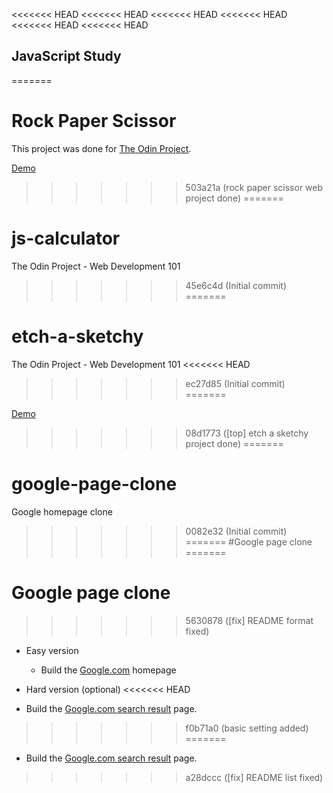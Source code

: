 <<<<<<< HEAD
<<<<<<< HEAD
<<<<<<< HEAD
<<<<<<< HEAD
<<<<<<< HEAD
<<<<<<< HEAD
## JavaScript Study

=======
# Rock Paper Scissor

This project was done for [The Odin Project](https://www.theodinproject.com).

[Demo](http://jioneeu.com/toy-projects/rock-paper-scissor/src)
>>>>>>> 503a21a (rock paper scissor web project done)
=======
# js-calculator
The Odin Project - Web Development 101
>>>>>>> 45e6c4d (Initial commit)
=======
# etch-a-sketchy
The Odin Project - Web Development 101
<<<<<<< HEAD
>>>>>>> ec27d85 (Initial commit)
=======

[Demo](http://jioneeu.com/toy-projects/etch-a-sketchy/src)
>>>>>>> 08d1773 ([top] etch a sketchy project done)
=======
# google-page-clone
Google homepage clone
>>>>>>> 0082e32 (Initial commit)
=======
#Google page clone
=======
# Google page clone
>>>>>>> 5630878 ([fix] README format fixed)
- Easy version
  + Build the [Google.com](https://www.google.com/) homepage

- Hard version (optional)
<<<<<<< HEAD
 + Build the [Google.com search result](https://www.google.com/search?sxsrf=ALeKk02K2p8Z-AaJN7Q5M8tYozdUJztnVw%3A1589100497137&ei=0b-3Xsf4B82xmAWhgae4Ag&q=hire+me&oq=hire+me&gs_lcp=CgZwc3ktYWIQAzICCAAyAggAMgIIADICCAAyAggAMgIIADICCAAyAggAMgIIADICCAA6BAgjECc6DQguEEMQiwMQmAMQqAM6BAgAEEM6EQguEMcBEKMCEIsDEKcDEKgDOgUIABCRAjoLCC4QiwMQqAMQnQM6EQguEMcBEKMCEIsDEKgDEKcDOgsILhCLAxCoAxCkAzoLCC4QiwMQqAMQowM6CwguEIsDEJ0DEKgDUPEFWIA3YNM3aABwAHgAgAGJBYgBwBeSAQswLjEuMy4xLjAuM5gBAKABAaoBB2d3cy13aXq4AQI&sclient=psy-ab&ved=0ahUKEwiHpZPV9KjpAhXNGKYKHaHACScQ4dUDCAw&uact=5)  page.
>>>>>>> f0b71a0 (basic setting added)
=======
  + Build the [Google.com search result](https://www.google.com/search?sxsrf=ALeKk02K2p8Z-AaJN7Q5M8tYozdUJztnVw%3A1589100497137&ei=0b-3Xsf4B82xmAWhgae4Ag&q=hire+me&oq=hire+me&gs_lcp=CgZwc3ktYWIQAzICCAAyAggAMgIIADICCAAyAggAMgIIADICCAAyAggAMgIIADICCAA6BAgjECc6DQguEEMQiwMQmAMQqAM6BAgAEEM6EQguEMcBEKMCEIsDEKcDEKgDOgUIABCRAjoLCC4QiwMQqAMQnQM6EQguEMcBEKMCEIsDEKgDEKcDOgsILhCLAxCoAxCkAzoLCC4QiwMQqAMQowM6CwguEIsDEJ0DEKgDUPEFWIA3YNM3aABwAHgAgAGJBYgBwBeSAQswLjEuMy4xLjAuM5gBAKABAaoBB2d3cy13aXq4AQI&sclient=psy-ab&ved=0ahUKEwiHpZPV9KjpAhXNGKYKHaHACScQ4dUDCAw&uact=5)  page.
>>>>>>> a28dccc ([fix] README list fixed)
